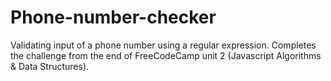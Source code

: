 # Phone-number-checker
Validating input of a phone number using a regular expression. Completes the challenge from the end of FreeCodeCamp unit 2 (Javascript Algorithms &amp; Data Structures).
